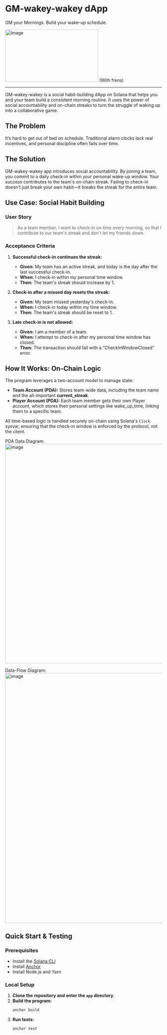 # GM-wakey-wakey dApp

GM your Mornings. Build your wake-up schedule.

<img width="299" height="168" alt="image" src="https://github.com/user-attachments/assets/8137d250-1d97-41f8-9ac7-f30453857e38" />
(With frens)




-------------------------------------------------------------------------------------------------------------------



GM-wakey-wakey is a social habit-building dApp on Solana that helps you and your team build a consistent morning routine. It uses the power of social accountability and on-chain streaks to turn the struggle of waking up into a collaborative game.

## The Problem

It’s hard to get out of bed on schedule. Traditional alarm clocks lack real incentives, and personal discipline often fails over time.

## The Solution

GM-wakey-wakey app introduces social accountability. By joining a team, you commit to a daily check-in within your personal wake-up window. Your success contributes to the team's on-chain streak. Failing to check-in doesn't just break your own habit—it breaks the streak for the entire team.

## Use Case: Social Habit Building

### User Story

> As a team member, I want to check-in on time every morning, so that I contribute to our team's streak and don't let my friends down.

### Acceptance Criteria

1.  **Successful check-in continues the streak:**
    *   **Given:** My team has an active streak, and today is the day after the last successful check-in.
    *   **When:** I check-in within my personal time window.
    *   **Then:** The team's streak should increase by 1.

2.  **Check-in after a missed day resets the streak:**
    *   **Given:** My team missed yesterday's check-in.
    *   **When:** I check-in today within my time window.
    *   **Then:** The team's streak should be reset to 1.

3.  **Late check-in is not allowed:**
    *   **Given:** I am a member of a team.
    *   **When:** I attempt to check-in after my personal time window has closed.
    *   **Then:** The transaction should fail with a "CheckInWindowClosed" error.

## How It Works: On-Chain Logic

The program leverages a two-account model to manage state:

*   **Team Account (PDA):** Stores team-wide data, including the team name and the all-important **current_streak**.
*   **Player Account (PDA):** Each team member gets their own Player account, which stores their personal settings like wake_up_time, linking them to a specific team.

All time-based logic is handled securely on-chain using Solana's `Clock` sysvar, ensuring that the check-in window is enforced by the protocol, not the client.

PDA Data Diagram:
<img width="1418" height="704" alt="image" src="https://github.com/user-attachments/assets/699a3f45-4dd2-4bd7-b49e-c6ee725f1dad" />

Data-Flow Diagram:
<img width="1245" height="802" alt="image" src="https://github.com/user-attachments/assets/d6f4515c-67b8-41c0-9d69-f529586868f4" />



## Quick Start & Testing

### Prerequisites

*   Install the [Solana CLI](https://docs.solana.com/cli/install-solana-cli-tools)
*   Install [Anchor](https://www.anchor-lang.com/docs/installation)
*   Install Node.js and Yarn

### Local Setup

1.  **Clone the repository and enter the `app` directory.**
2.  **Build the program:**
    ```bash
    anchor build
    ```
3.  **Run tests:**
    ```bash
    anchor test
    ```
 
